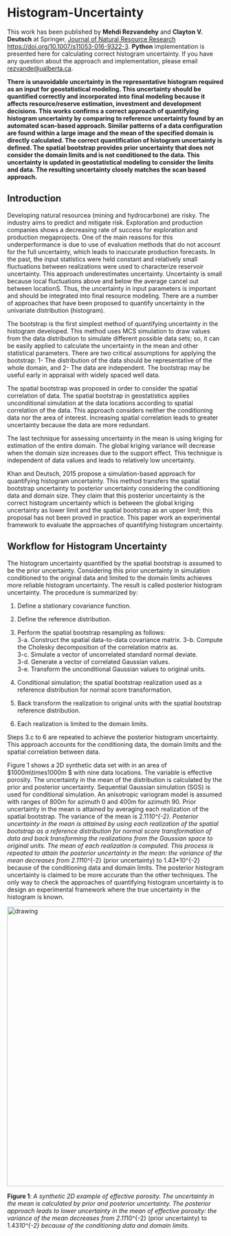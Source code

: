 # Histogram-Uncertainty

This work has been published by **Mehdi Rezvandehy** and **Clayton V. Deutsch** at Springer,
[Journal of Natural Resource Research](https://doi.org/10.1007/s11053-016-9322-3) https://doi.org/10.1007/s11053-016-9322-3.
**Python** implementation is presented here for calculating correct histogram uncertainty. If you have any question about the approach and implementation, please email rezvande@ualberta.ca.

**There is unavoidable uncertainty in the representative histogram required as an input for geostatistical modeling. This uncertainty should be quantified correctly and incorporated into final modeling because it affects resource/reserve estimation, investment and development decisions. This works confirms a correct approach of quantifying histogram uncertainty by comparing to reference uncertainty found by an automated scan-based approach. Similar patterns of a data configuration are found within a large image and the mean of the specified domain is directly calculated. The correct quantification of histogram uncertainty is defined. The spatial bootstrap provides prior uncertainty that does not consider the domain limits and is not conditioned to the data.  This uncertainty is updated in geostatistical modeling to consider the limits and data. The resulting uncertainty closely matches the scan based approach.**

## Introduction

Developing natural resourcea (mining and hydrocarbone) are risky. The industry aims to predict and mitigate risk. Exploration and production companies shows a decreasing rate of success for exploration and production megaprojects. One of the main reasons for this underperformance is due to use of evaluation methods that do not account for the full uncertainty, which leads to inaccurate production forecasts. In the past, the input statistics were held constant and relatively small fluctuations between realizations were used to characterize reservoir uncertainty. This approach underestimates uncertainty. Uncertainty is small because local fluctuations above and below the average cancel out between locationS. Thus, the uncertainty in input parameters is important and should be integrated into final resource modeling. There are a number of approaches that have been proposed to quantify uncertainty in the univariate distribution (histogram).

The bootstrap is the first simplest method of quantifying uncertainty in the histogram developed. This method uses MCS simulation to draw values from the data distribution to simulate different possible data sets; so, it can be easily applied to calculate the uncertainty in the mean and other statistical parameters. There are two critical assumptions for applying the bootstrap: 1- The distribution of the data should be representative of the whole domain, and 2- The data are independent. The bootstrap may be useful early in appraisal with widely spaced well data.

The spatial bootstrap was proposed in order to consider the spatial correlation of data. The spatial bootstrap in geostatistics applies unconditional simulation at the data locations according to spatial correlation of the data. This approach considers neither the conditioning data nor the area of interest. Increasing spatial correlation  leads to greater uncertainty because the data are more redundant. 

The last technique for assessing uncertainty in the mean is using kriging for estimation of the entire domain. The global kriging variance will decrease when the domain size increases due to the support effect. This technique is independent of data values and leads to relatively low uncertainty.

Khan and Deutsch, 2015 propose a simulation-based approach for quantifying histogram uncertainty. This method transfers the spatial bootstrap uncertainty to posterior uncertainty considering the conditioning data and domain size. They claim that this posterior uncertainty is the correct histogram uncertainty which is between the global kriging uncertainty as lower limit and the spatial bootstrap as an upper limit; this proposal has not been proved in practice. This paper work an experimental framework to evaluate the approaches of quantifying histogram uncertainty.

## Workflow for Histogram Uncertainty

The histogram uncertainty quantified by the spatial bootstrap is assumed to be the prior uncertainty. Considering this prior uncertainty in simulation conditioned to the original data and limited to the domain limits achieves more reliable histogram uncertainty. The result is called posterior histogram uncertainty. The procedure is summarized by:

1. Define a stationary covariance function.
2. Define the reference distribution.	
3. Perform the spatial bootstrap resampling as follows:		
	3-a. Construct the spatial data-to-data covariance matrix. 
	3-b. Compute the Cholesky decomposition of the correlation matrix as. 		
	3-c. Simulate a vector of uncorrelated standard normal deviate. 		
	3-d. Generate a vector of correlated Gaussian values. 	 	
	3-e. Transform the unconditional Gaussian values to original units.		

4. Conditional simulation; the spatial bootstrap realization used as a reference distribution for normal score transformation.	
5. Back transform the realization to original units with the spatial bootstrap reference distribution.	
6. Each realization is limited to the domain limits.	

Steps 3.c to 6 are repeated to achieve the posterior histogram uncertainty. This approach accounts for the conditioning data, the domain limits and the spatial correlation between data.

Figure 1 shows a 2D synthetic data set with in an area of $1000m\times1000m $ with nine data locations. The variable is effective porosity. The uncertainty in the mean of the distribution is calculated by the prior and posterior uncertainty. Sequential Gaussian simulation (SGS) is used for conditional simulation. An anisotropic variogram model is assumed with ranges of 800m for azimuth 0 and 400m for azimuth 90. Prior uncertainty in the mean is attained by averaging each realization of the spatial bootstrap. The variance of the mean is 2.11*10^{-2}. Posterior uncertainty in the mean is attained by using each realization of the spatial bootstrap as a reference distribution for normal score transformation of data and back transforming the realizations from the Gaussian space to original units. The mean of each realization is computed. This process is repeated to attain the posterior uncertainty in the mean: the variance of the mean decreases from 2.11*10^{-2} (prior uncertainty) to 1.43*10^{-2} because of the conditioning data and domain limits. The posterior histogram uncertainty is claimed to be more accurate than the other techniques. The only way to check the approaches of quantifying histogram uncertainty is to design an experimental framework where the true uncertainty in the histogram is known.

<img src="./Images/fig1.png" alt="drawing" width="650"/>

**Figure 1**: *A synthetic 2D example of effective porosity. The uncertainty in the mean is calculated by prior and posterior uncertainty. The posterior approach leads to lower uncertainty in the mean of effective porosity: the variance of the mean decreases from 2.11*10^{-2} (prior uncertainty) to 1.43*10^{-2} because of the conditioning data and domain limits.*
